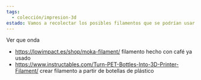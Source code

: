 ```yaml
---
tags:
  - colección/impresion-3d
estado: Vamos a recolectar los posibles filamentos que se podrían usar para imprimir, con sus propiedades y con sus características para poder comprobar que filamento es el mejor para cada situación
---
```

Ver que onda
* https://lowimpact.es/shop/moka-filament/ filamento hecho con café ya usado
* https://www.instructables.com/Turn-PET-Bottles-Into-3D-Printer-Filament/ crear filamento a partir de botellas de plástico 